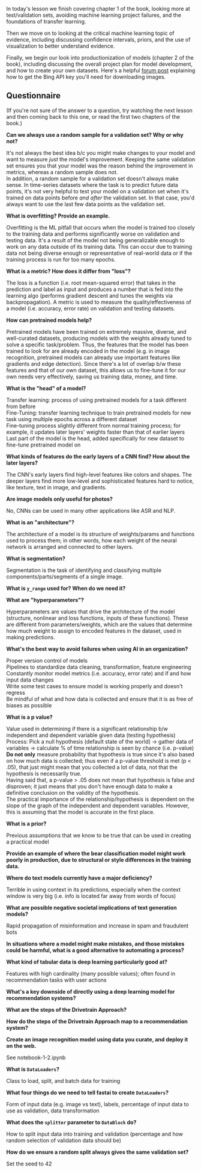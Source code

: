 In today's lesson we finish covering chapter 1 of the book, looking more at test/validation sets, avoiding machine learning project failures, and the foundations of transfer learning.

Then we move on to looking at the critical machine learning topic of evidence, including discussing confidence intervals, priors, and the use of visualization to better understand evidence.

Finally, we begin our look into productionization of models (chapter 2 of the book), including discussing the overall project plan for model development, and how to create your own datasets. Here's a helpful [forum post](https://forums.fast.ai/t/getting-the-bing-image-search-key/67417) explaining how to get the Bing API key you'll need for downloading images.

## Questionnaire

(If you're not sure of the answer to a question, try watching the next lesson and then coming back to this one, or read the first two chapters of the book.)

**Can we always use a random sample for a validation set? Why or why not?**  

It's not always the best idea b/c you might make changes to your model and want to measure *just* the model's improvement. Keeping the same validation set ensures you that your model was the reason behind the improvement in metrics, whereas a random sample does not.   
In addition, a random sample for a validation set doesn't always make sense. In time-series datasets where the task is to predict future data points, it's not very helpful to test your model on a validation set when it's trained on data points before *and after* the validation set. In that case, you'd always want to use the last few data points as the validation set.  

**What is overfitting? Provide an example.**  

Overfitting is the ML pitfall that occurs when the model is trained too closely to the training data and performs significantly worse on validation and testing data. It's a result of the model not being generalizable enough to work on any data outside of its training data. This can occur due to training data not being diverse enough or representative of real-world data or if the training process is run for too many epochs.  

**What is a metric? How does it differ from "loss"?**  

The loss is a function (i.e. root mean-squared error) that takes in the prediction and label as input and produces a number that is fed into the learning algo (performs gradient descent and tunes the weights via backpropagation). A metric is used to measure the quality/effectiveness of a model (i.e. accuracy, error rate) on validation and testing datasets.  

**How can pretrained models help?**  

Pretrained models have been trained on extremely massive, diverse, and well-curated datasets, producing models with the weights already tuned to solve a specific task/problem. Thus, the features that the model has been trained to look for are already encoded in the model (e.g. in image recognition, pretrained models can already use important features like gradients and edge detection). Since there's a lot of overlap b/w these features and that of our own dataset, this allows us to fine-tune it for our own needs very effectively, saving us training data, money, and time.  

**What is the "head" of a model?**  

Transfer learning: process of using pretrained models for a task different from before  
Fine-Tuning: transfer learning technique to train pretrained models for new task using multiple epochs across a different dataset  
Fine-tuning process slightly different from normal training process; for example, it updates later layers' weights faster than that of earlier layers  
Last part of the model is the head, added specifically for new dataset to fine-tune pretrained model on  

**What kinds of features do the early layers of a CNN find? How about the later layers?**  

The CNN's early layers find high-level features like colors and shapes. The deeper layers find more low-level and sophisticated features hard to notice, like texture, text in image, and gradients.  

**Are image models only useful for photos?**  

No, CNNs can be used in many other applications like ASR and NLP.  

**What is an "architecture"?**  

The architecture of a model is its structure of weights/params and functions used to process them; in other words, how each weight of the neural network is arranged and connected to other layers.   

**What is segmentation?**  

Segmentation is the task of identifying and classifying multiple components/parts/segments of a single image.   

**What is `y_range` used for? When do we need it?**  



**What are "hyperparameters"?**  

Hyperparameters are values that drive the architecture of the model (structure, nonlinear and loss functions, inputs of these functions). These are different from parameters/weights, which are the values that determine how much weight to assign to encoded features in the dataset, used in making predictions.   

**What's the best way to avoid failures when using AI in an organization?**  

Proper version control of models  
Pipelines to standardize data cleaning, transformation, feature engineering  
Constantly monitor model metrics (i.e. accuracy, error rate) and if and how input data changes  
Write some test cases to ensure model is working properly and doesn't regress  
Be mindful of what and how data is collected and ensure that it is as free of biases as possible  

**What is a p value?**  
 
Value used in determining if there is a significant relationship b/w independent and dependent variable given data (testing hypothesis)    
Process: Pick a null hypothesis (default state of the world) -> gather data of variables -> calculate % of time relationship is seen by chance (i.e. p-value)  
**Do not only** measure probability that hypothesis is true since it's also based on how much data is collected; thus even if a p-value threshold is met (p < .05), that just might mean that you collected a lot of data, not that the hypothesis is necessarily true.  
Having said that, a p-value > .05 does not mean that hypothesis is false and disproven; it just means that you don't have enough data to make a definitive conclusion on the validity of the hypothesis.  
The practical importance of the relationship/hypothesis is dependent on the slope of the graph of the independent and dependent variables. However, this is assuming that the model is accurate in the first place.   

**What is a prior?**  

Previous assumptions that we know to be true that can be used in creating a practical model  

**Provide an example of where the bear classification model might work poorly in production, due to structural or style differences in the training data.**


**Where do text models currently have a major deficiency?**  

Terrible in using context in its predictions, especially when the context window is very big (i.e. info is located far away from words of focus)  

**What are possible negative societal implications of text generation models?**  

Rapid propagation of misinformation and increase in spam and fraudulent bots  

**In situations where a model might make mistakes, and those mistakes could be harmful, what is a good alternative to automating a process?**  


**What kind of tabular data is deep learning particularly good at?**  

Features with high cardinality (many possible values); often found in recommendation tasks with user actions  

**What's a key downside of directly using a deep learning model for recommendation systems?**  



**What are the steps of the Drivetrain Approach?**  



**How do the steps of the Drivetrain Approach map to a recommendation system?**  



**Create an image recognition model using data you curate, and deploy it on the web.**  

See notebook-1-2.ipynb  

**What is `DataLoaders`?**  

Class to load, split, and batch data for training  

**What four things do we need to tell fastai to create `DataLoaders`?**  

Form of input data (e.g. image vs text), labels, percentage of input data to use as validation, data transformation  

**What does the `splitter` parameter to `DataBlock` do?**  

How to split input data into training and validation (percentage and how random selection of validation data should be)  

**How do we ensure a random split always gives the same validation set?**  

Set the seed to 42  
